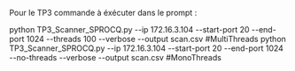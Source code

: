 Pour le TP3 commande à éxécuter dans le prompt : 

python TP3_Scanner_SPROCQ.py --ip 172.16.3.104 --start-port 20 --end-port 1024 --threads 100 --verbose --output scan.csv #MultiThreads
python TP3_Scanner_SPROCQ.py --ip 172.16.3.104 --start-port 20 --end-port 1024 --no-threads --verbose --output scan.csv #MonoThreads
